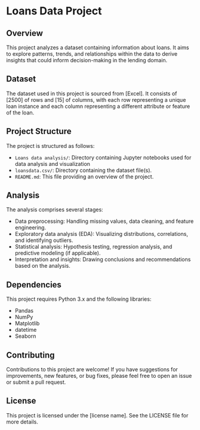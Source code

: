 # Loans Data Project

## Overview
This project analyzes a dataset containing information about loans. It aims to explore patterns, trends, and relationships within the data to derive insights that could inform decision-making in the lending domain.

## Dataset
The dataset used in this project is sourced from [Excel]. It consists of [2500] of rows and [15] of columns, with each row representing a unique loan instance and each column representing a different attribute or feature of the loan.

## Project Structure
The project is structured as follows:
- `Loans data analysis/`: Directory containing Jupyter notebooks used for data analysis and visualization
- `loansdata.csv/`: Directory containing the dataset file(s).
- `README.md`: This file providing an overview of the project.

## Analysis
The analysis comprises several stages:
- Data preprocessing: Handling missing values, data cleaning, and feature engineering.
- Exploratory data analysis (EDA): Visualizing distributions, correlations, and identifying outliers.
- Statistical analysis: Hypothesis testing, regression analysis, and predictive modeling (if applicable).
- Interpretation and insights: Drawing conclusions and recommendations based on the analysis.

## Dependencies
This project requires Python 3.x and the following libraries:
- Pandas
- NumPy
- Matplotlib
- datetime
- Seaborn


## Contributing
Contributions to this project are welcome! If you have suggestions for improvements, new features, or bug fixes, please feel free to open an issue or submit a pull request.

## License
This project is licensed under the [license name]. See the LICENSE file for more details.
